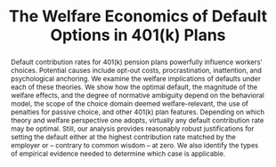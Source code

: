 ---
layout:
title: "The Welfare Economics of Default Options in 401(k) Plans"
description: ""
category: research
published: 1
peer: 1
tags: research
abstract: Default contribution rates for 401(k) pension plans powerfully influence workers’ choices. Potential causes include opt-out costs, procrastination, inattention, and psychological anchoring.  We examine the welfare implications of defaults under each of these theories.  We show how the optimal default, the magnitude of the welfare effects, and the degree of normative ambiguity depend on the behavioral model, the scope of the choice domain deemed welfare-relevant, the use of penalties for passive choice, and other 401(k) plan features.  Depending on which theory and welfare perspective one adopts, virtually any default contribution rate may be optimal.  Still, our analysis provides reasonably robust justifications for setting the default either at the highest contribution rate matched by the employer or &ndash; contrary to common wisdom &ndash; at zero.  We also identify the types of empirical evidence needed to determine which case is applicable.
journal: American Economic Review (September 2015)
data_note: Proprietary data for this paper was generously provided by Brigitte Madrian. 
link: /assets/Defaults-and-Welfare-Complete.pdf
bibtex: "http://andreyfradkin.com/assets/bibtex_papers/welfare_bib.html"
order: -2015
trueyear: 2015
coauthors: (with <a href = "http://www.stanford.edu/~bernheim/">Douglas Bernheim</a> and Igor Popov)
appendix: "/assets/Defaults-and-Welfare-Appendix.pdf"
js: "toggleMe('welfare'); return false;"
js_abbrev: 'welfare'
bib: <br> @article{bernheimfradkinpopov,
  title={The Welfare Economics of Default Options in 401 (k) Plans},
  author={Bernheim, B Douglas and Fradkin, Andrey and Popov, Igor},
  year={2015},
  journal={American Economic Review}}
bibjs: "toggleMe('welfare_bib'); return false;"
bib_abbrev: 'welfare_bib'
---